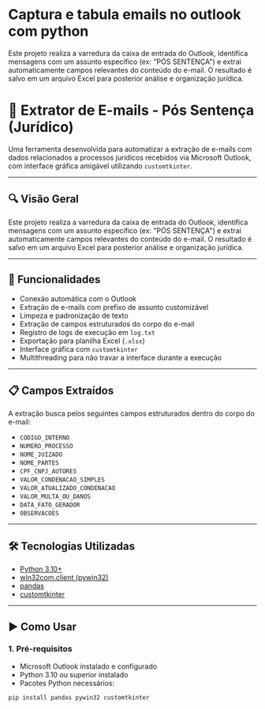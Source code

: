 # Captura e tabula emails no outlook com python
Este projeto realiza a varredura da caixa de entrada do Outlook, identifica mensagens com um assunto específico (ex: "PÓS SENTENÇA") e extrai automaticamente campos relevantes do conteúdo do e-mail. O resultado é salvo em um arquivo Excel para posterior análise e organização jurídica.

# 📧 Extrator de E-mails - Pós Sentença (Jurídico)

Uma ferramenta desenvolvida para automatizar a extração de e-mails com dados relacionados a processos jurídicos recebidos via Microsoft Outlook, com interface gráfica amigável utilizando `customtkinter`.

---

## 🔍 Visão Geral

Este projeto realiza a varredura da caixa de entrada do Outlook, identifica mensagens com um assunto específico (ex: "PÓS SENTENÇA") e extrai automaticamente campos relevantes do conteúdo do e-mail. O resultado é salvo em um arquivo Excel para posterior análise e organização jurídica.

---

## 🧠 Funcionalidades

- Conexão automática com o Outlook
- Extração de e-mails com prefixo de assunto customizável
- Limpeza e padronização de texto
- Extração de campos estruturados do corpo do e-mail
- Registro de logs de execução em `log.txt`
- Exportação para planilha Excel (`.xlsx`)
- Interface gráfica com `customtkinter`
- Multithreading para não travar a interface durante a execução

---

## 📋 Campos Extraídos

A extração busca pelos seguintes campos estruturados dentro do corpo do e-mail:

- `CODIGO_INTERNO`
- `NUMERO_PROCESSO`
- `NOME_JUIZADO`
- `NOME_PARTES`
- `CPF_CNPJ_AUTORES`
- `VALOR_CONDENACAO_SIMPLES`
- `VALOR_ATUALIZADO_CONDENACAO`
- `VALOR_MULTA_OU_DANOS`
- `DATA_FATO_GERADOR`
- `OBSERVACOES`

---

## 🛠️ Tecnologias Utilizadas

- [Python 3.10+](https://www.python.org/)
- [win32com.client (pywin32)](https://pypi.org/project/pywin32/)
- [pandas](https://pandas.pydata.org/)
- [customtkinter](https://github.com/TomSchimansky/CustomTkinter)

---

## ▶️ Como Usar

### 1. Pré-requisitos

- Microsoft Outlook instalado e configurado
- Python 3.10 ou superior instalado
- Pacotes Python necessários:

```bash
pip install pandas pywin32 customtkinter
